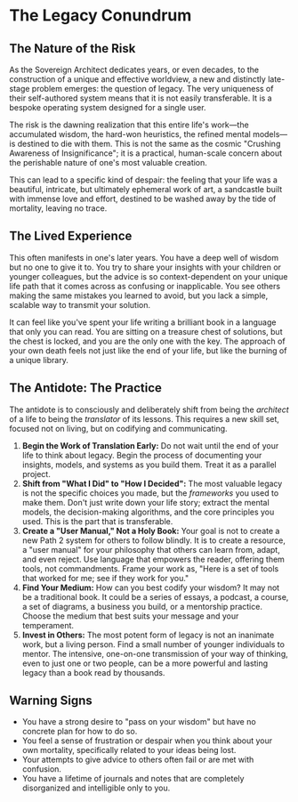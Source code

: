 
# The Legacy Conundrum

## The Nature of the Risk

As the Sovereign Architect dedicates years, or even decades, to the construction of a unique and effective worldview, a new and distinctly late-stage problem emerges: the question of legacy. The very uniqueness of their self-authored system means that it is not easily transferable. It is a bespoke operating system designed for a single user.

The risk is the dawning realization that this entire life's work—the accumulated wisdom, the hard-won heuristics, the refined mental models—is destined to die with them. This is not the same as the cosmic "Crushing Awareness of Insignificance"; it is a practical, human-scale concern about the perishable nature of one's most valuable creation.

This can lead to a specific kind of despair: the feeling that your life was a beautiful, intricate, but ultimately ephemeral work of art, a sandcastle built with immense love and effort, destined to be washed away by the tide of mortality, leaving no trace.

## The Lived Experience

This often manifests in one's later years. You have a deep well of wisdom but no one to give it to. You try to share your insights with your children or younger colleagues, but the advice is so context-dependent on your unique life path that it comes across as confusing or inapplicable. You see others making the same mistakes you learned to avoid, but you lack a simple, scalable way to transmit your solution.

It can feel like you've spent your life writing a brilliant book in a language that only you can read. You are sitting on a treasure chest of solutions, but the chest is locked, and you are the only one with the key. The approach of your own death feels not just like the end of your life, but like the burning of a unique library.

## The Antidote: The Practice

The antidote is to consciously and deliberately shift from being the *architect* of a life to being the *translator* of its lessons. This requires a new skill set, focused not on living, but on codifying and communicating.

1.  **Begin the Work of Translation Early:** Do not wait until the end of your life to think about legacy. Begin the process of documenting your insights, models, and systems as you build them. Treat it as a parallel project.
2.  **Shift from "What I Did" to "How I Decided":** The most valuable legacy is not the specific choices you made, but the *frameworks* you used to make them. Don't just write down your life story; extract the mental models, the decision-making algorithms, and the core principles you used. This is the part that is transferable.
3.  **Create a "User Manual," Not a Holy Book:** Your goal is not to create a new Path 2 system for others to follow blindly. It is to create a resource, a "user manual" for your philosophy that others can learn from, adapt, and even reject. Use language that empowers the reader, offering them tools, not commandments. Frame your work as, "Here is a set of tools that worked for me; see if they work for you."
4.  **Find Your Medium:** How can you best codify your wisdom? It may not be a traditional book. It could be a series of essays, a podcast, a course, a set of diagrams, a business you build, or a mentorship practice. Choose the medium that best suits your message and your temperament.
5.  **Invest in Others:** The most potent form of legacy is not an inanimate work, but a living person. Find a small number of younger individuals to mentor. The intensive, one-on-one transmission of your way of thinking, even to just one or two people, can be a more powerful and lasting legacy than a book read by thousands.

## Warning Signs

*   You have a strong desire to "pass on your wisdom" but have no concrete plan for how to do so.
*   You feel a sense of frustration or despair when you think about your own mortality, specifically related to your ideas being lost.
*   Your attempts to give advice to others often fail or are met with confusion.
*   You have a lifetime of journals and notes that are completely disorganized and intelligible only to you.
